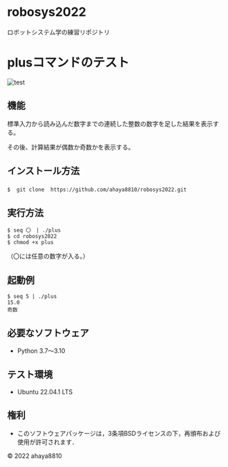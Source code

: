 # robosys2022
 
ロボットシステム学の練習リポジトリ

# plusコマンドのテスト

![test](https://github.com/ahaya8810/robosys2022/actions/workflows/test.yml/badge.svg)

## 機能

標準入力から読み込んだ数字までの連続した整数の数字を足した結果を表示する。

その後、計算結果が偶数か奇数かを表示する。


## インストール方法

``
$  git clone  https://github.com/ahaya8810/robosys2022.git 　
``
　　　　　　　　　　　　　　　　　　　　　　　　　　　　　　　　　　　　　　　　　　　　　
## 実行方法

```
$ seq 〇　| ./plus
$ cd robosys2022
$ chmod +x plus   
```
   
（〇には任意の数字が入る。）

## 起動例

```
$ seq 5 | ./plus
15.0 
奇数
 ```

## 必要なソフトウェア
* Python 3.7〜3.10

## テスト環境
* Ubuntu 22.04.1 LTS

## 権利

* このソフトウェアパッケージは，3条項BSDライセンスの下，再頒布および使用が許可されます．

© 2022 ahaya8810

